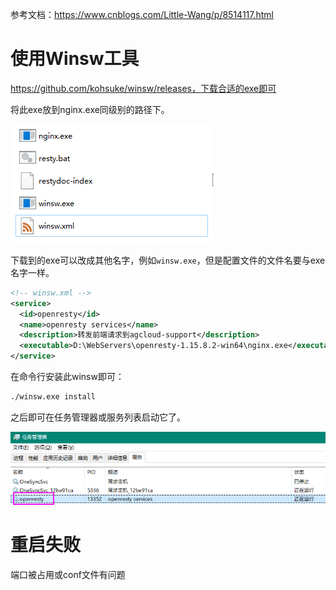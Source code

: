 参考文档：https://www.cnblogs.com/Little-Wang/p/8514117.html

# 使用Winsw工具

https://github.com/kohsuke/winsw/releases，下载合适的exe即可

将此exe放到nginx.exe同级别的路径下。

![image-20200507204123191](attachments/image-20200507204123191.png)

下载到的exe可以改成其他名字，例如`winsw.exe`，但是配置文件的文件名要与exe名字一样。

``` XML
<!-- winsw.xml -->
<service>
  <id>openresty</id>
  <name>openresty services</name>
  <description>转发前端请求到agcloud-support</description>
  <executable>D:\WebServers\openresty-1.15.8.2-win64\nginx.exe</executable>
</service>
```

在命令行安装此winsw即可：

``` BASH
./winsw.exe install
```

之后即可在任务管理器或服务列表启动它了。

![image-20200507204243166](attachments/image-20200507204243166.png)

# 重启失败

端口被占用或conf文件有问题